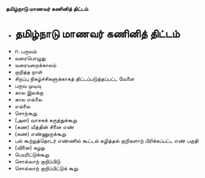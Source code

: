 **தமிழ்நாடு மாணவர் கணினித் திட்டம்**
- # தமிழ்நாடு மாணவர் கணினித் திட்டம்
- n. பருவம்
- வரைபொழுது
- வரையறைக்காலம்
- குறித்த நாள்
- சிறப்பு நிகழ்ச்சிகளுக்காகத் திட்டப்படுத்தப்பட்ட வேளை
- பருவ முடிவு
- கால இலக்கு
- கால எல்லை
- எல்லை
- சொற்கூறு
- (அள) வாசகக் கருத்துக்கூறு
- (கண) வீத்தின் சினை எண்
- (கண) எண்ணுருக்கூறு
- பல் கூற்றுத்தொடர் எண்ணில் கூட்டல் கழித்தல் குறிகளாற் பிரிக்கப்பட்ட எண் பகுதி
- (வினை) கழறு
- பெயரிட்டுக்கூறு
- சொல்லாற் குறிப்பிடு
- சொல்லாற் குறிப்பிட்டுக் கூறு.

